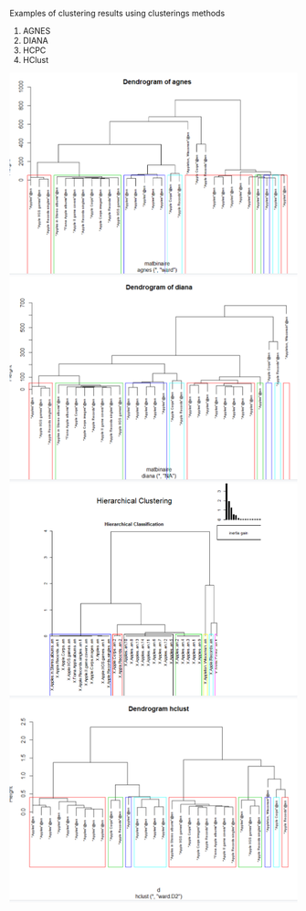 Examples of clustering results using clusterings methods
 1. AGNES
 2. DIANA
 3. HCPC
 4. HClust
 

![Apple Query_AGNES](AppleQuey_AGNES.PNG)
![Apple Query_DIANA](AppleQuey_DIANA.PNG)
![Apple Query_HCPCwithPCA](AppleQuey_HCPCwithPCA.PNG)
![Apple Query_HCPC](AppleQuey_HCPC.PNG)

